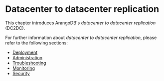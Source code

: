 <!-- don't edit here, its from https://@github.com/arangodb/arangosync.git / docs/Manual/ -->
# Datacenter to datacenter replication

This chapter introduces ArangoDB's _datacenter to datacenter replication_ (DC2DC).

For further information about _datacenter to datacenter replication_, please refer
to the following sections:

- [Deployment](../../Deployment/DC2DC.md)
- [Administration](../../Administration/DC2DC/README.md)
- [Troubleshooting](../../Troubleshooting/DC2DC/README.md)
- [Monitoring](../../Monitoring/DC2DC/README.md)
- [Security](../../Security/DC2DC/README.md)
